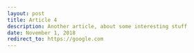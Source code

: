 ```yaml
---
layout: post
title: Article 4
description: Another article, about some interesting stuff
date: November 1, 2018
redirect_to: https://google.com
---
```

